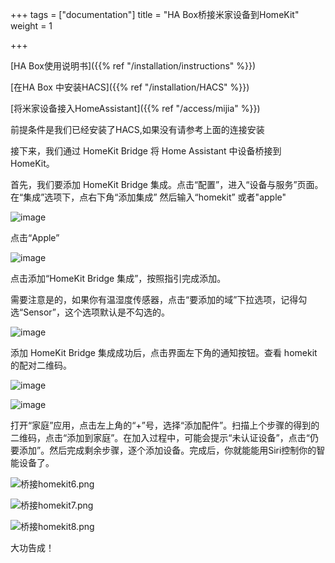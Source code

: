 +++
tags = ["documentation"]
title = "HA Box桥接米家设备到HomeKit"
weight = 1

+++

[HA Box使用说明书]({{% ref "/installation/instructions" %}})

[在HA Box 中安装HACS]({{% ref "/installation/HACS" %}})

[将米家设备接入HomeAssistant]({{% ref "/access/mijia" %}})

前提条件是我们已经安装了HACS,如果没有请参考上面的连接安装

接下来，我们通过 HomeKit Bridge 将 Home Assistant 中设备桥接到 HomeKit。

首先，我们要添加 HomeKit Bridge 集成。点击“配置”，进入“设备与服务”页面。在“集成”选项下，点右下角“添加集成”
然后输入“homekit” 或者"apple"



![image](https://pic.456766.xyz/typora/2405b767378b89b3a841ce13334d05cfc9061cf4.jpeg)





点击“Apple”



![image](https://pic.456766.xyz/typora/a0787982f4a5381754deb552770fda923788b729.jpeg)





点击添加“HomeKit Bridge 集成”，按照指引完成添加。

需要注意是的，如果你有温湿度传感器，点击“要添加的域”下拉选项，记得勾选“Sensor”，这个选项默认是不勾选的。

![image](https://pic.456766.xyz/typora/b7f3383a80e1a1f04f3b092af7b8d0054d1eaa2a.jpeg)





添加 HomeKit Bridge 集成成功后，点击界面左下角的通知按钮。查看 homekit 的配对二维码。



![image](https://pic.456766.xyz/typora/b08589161582a58e794c2cb626c3ec44e2299ce0.jpeg)







![image](https://pic.456766.xyz/typora/3718c6668fa3b68c066162da84fe46579fd3c855.jpeg)





打开“家庭”应用，点击左上角的“+”号，选择“添加配件”。扫描上个步骤的得到的二维码，点击“添加到家庭”。在加入过程中，可能会提示“未认证设备”，点击“仍要添加”。然后完成剩余步骤，逐个添加设备。完成后，你就能能用Siri控制你的智能设备了。

![桥接homekit6.png](https://pic.456766.xyz/typora/46651d4a69934aadba8c46c32b8d84a2ac6ce8ce.jpeg)







![桥接homekit7.png](https://pic.456766.xyz/typora/d9897e682d94ac340ab1a1aff6821f0dd09b2144.jpeg)







![桥接homekit8.png](https://pic.456766.xyz/typora/a07d8ff1e7af35d33193fdba56efa787ba360d89.jpeg)





大功告成！
